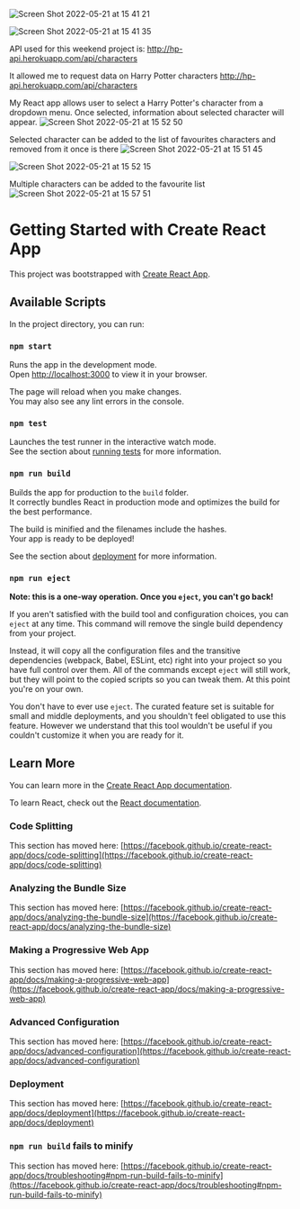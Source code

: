 ![Screen Shot 2022-05-21 at 15 41 21](https://user-images.githubusercontent.com/79700458/169656658-0027cada-fe0d-4a76-8ba6-47609c48bd7a.png)

![Screen Shot 2022-05-21 at 15 41 35](https://user-images.githubusercontent.com/79700458/169656660-0e6d3cd5-ebe8-45d0-aa9e-581182c01b7a.png)



API used for this weekend project is: 
http://hp-api.herokuapp.com/api/characters 

It allowed me to request data on Harry Potter characters
http://hp-api.herokuapp.com/api/characters 

My React app allows user to select a Harry Potter's character from a dropdown menu. Once selected, information about selected character will appear.
![Screen Shot 2022-05-21 at 15 52 50](https://user-images.githubusercontent.com/79700458/169657053-aff971f4-474f-4d02-8134-5bc1672e8c32.png)

Selected character can be added to the list of favourites characters and removed from it once is there
![Screen Shot 2022-05-21 at 15 51 45](https://user-images.githubusercontent.com/79700458/169657166-b8a6c112-f137-42b6-b2f2-2be83a32b740.png)

![Screen Shot 2022-05-21 at 15 52 15](https://user-images.githubusercontent.com/79700458/169657167-e75df9da-721e-4317-9184-e9478b8f0586.png)

Multiple characters can be added to the favourite list
![Screen Shot 2022-05-21 at 15 57 51](https://user-images.githubusercontent.com/79700458/169657256-b9dff723-a825-480a-b90a-bc1dd56d979a.png)




# Getting Started with Create React App

This project was bootstrapped with [Create React App](https://github.com/facebook/create-react-app).

## Available Scripts

In the project directory, you can run:

### `npm start`

Runs the app in the development mode.\
Open [http://localhost:3000](http://localhost:3000) to view it in your browser.

The page will reload when you make changes.\
You may also see any lint errors in the console.

### `npm test`

Launches the test runner in the interactive watch mode.\
See the section about [running tests](https://facebook.github.io/create-react-app/docs/running-tests) for more information.

### `npm run build`

Builds the app for production to the `build` folder.\
It correctly bundles React in production mode and optimizes the build for the best performance.

The build is minified and the filenames include the hashes.\
Your app is ready to be deployed!

See the section about [deployment](https://facebook.github.io/create-react-app/docs/deployment) for more information.

### `npm run eject`

**Note: this is a one-way operation. Once you `eject`, you can't go back!**

If you aren't satisfied with the build tool and configuration choices, you can `eject` at any time. This command will remove the single build dependency from your project.

Instead, it will copy all the configuration files and the transitive dependencies (webpack, Babel, ESLint, etc) right into your project so you have full control over them. All of the commands except `eject` will still work, but they will point to the copied scripts so you can tweak them. At this point you're on your own.

You don't have to ever use `eject`. The curated feature set is suitable for small and middle deployments, and you shouldn't feel obligated to use this feature. However we understand that this tool wouldn't be useful if you couldn't customize it when you are ready for it.

## Learn More

You can learn more in the [Create React App documentation](https://facebook.github.io/create-react-app/docs/getting-started).

To learn React, check out the [React documentation](https://reactjs.org/).

### Code Splitting

This section has moved here: [https://facebook.github.io/create-react-app/docs/code-splitting](https://facebook.github.io/create-react-app/docs/code-splitting)

### Analyzing the Bundle Size

This section has moved here: [https://facebook.github.io/create-react-app/docs/analyzing-the-bundle-size](https://facebook.github.io/create-react-app/docs/analyzing-the-bundle-size)

### Making a Progressive Web App

This section has moved here: [https://facebook.github.io/create-react-app/docs/making-a-progressive-web-app](https://facebook.github.io/create-react-app/docs/making-a-progressive-web-app)

### Advanced Configuration

This section has moved here: [https://facebook.github.io/create-react-app/docs/advanced-configuration](https://facebook.github.io/create-react-app/docs/advanced-configuration)

### Deployment

This section has moved here: [https://facebook.github.io/create-react-app/docs/deployment](https://facebook.github.io/create-react-app/docs/deployment)

### `npm run build` fails to minify

This section has moved here: [https://facebook.github.io/create-react-app/docs/troubleshooting#npm-run-build-fails-to-minify](https://facebook.github.io/create-react-app/docs/troubleshooting#npm-run-build-fails-to-minify)
